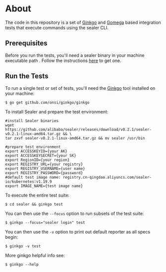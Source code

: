 # About

The code in this repository is a set of [Ginkgo](http://onsi.github.io/ginkgo)
and [Gomega](http://onsi.github.io/gomega) based integration tests that execute commands using the sealer CLI.

## Prerequisites

Before you run the tests, you'll need a sealer binary in your machine executable path . Follow the
instructions [here](https://github.com/alibaba/sealer#readme) to get one.

## Run the Tests

To run a single test or set of tests, you'll need the [Ginkgo](https://github.com/onsi/ginkgo) tool installed on your
machine:

```console
$ go get github.com/onsi/ginkgo/ginkgo
```

To install Sealer and prepare the test environment:

```console
#install Sealer binaries
wget https://github.com/alibaba/sealer/releases/download/v0.2.1/sealer-v0.2.1-linux-amd64.tar.gz && \
tar zxvf sealer-v0.2.1-linux-amd64.tar.gz && mv sealer /usr/bin

#prepare test environment
export ACCESSKEYID={your AK}
export ACCESSKEYSECRET={your SK}
export RegionID={your region}
export REGISTRY_URL={your registry}
export REGISTRY_USERNAME={user name}
export REGISTRY_PASSWORD={password}
#default test image name: registry.cn-qingdao.aliyuncs.com/sealer-io/kubernetes:v1.19.9
export IMAGE_NAME={test image name}
```

To execute the entire test suite:

```console
$ cd sealer && ginkgo test
```

You can then use the `--focus` option to run subsets of the test suite:

```console
$ ginkgo --focus="sealer login" test
```

You can then use the `-v` option to print out default reporter as all specs begin:

```console
$ ginkgo -v test
```

More ginkgo helpful info see:

```console
$ ginkgo --help
```
